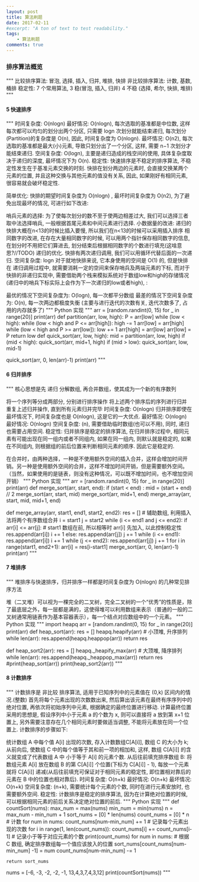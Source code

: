 ```yaml
---
layout: post
title: 算法刷题
date: 2017-02-11
#excerpt: "A ton of text to test readability."
tags: 
    - 算法刷题
comments: true
---
```


### 排序算法概览
"""
比较排序算法: 冒泡, 选择, 插入, 归并, 堆排, 快排
非比较排序算法: 计数, 基数, 桶排
稳定性: 7 个常用算法, 3 稳(冒泡, 插入, 归并) 4 不稳 (选择, 希尔, 快排, 堆排)
"""

#### 5 快速排序

"""
时间复杂度: O(nlogn)
最好情况: O(nlogn), 每次选取的基准都是中位数, 这样每次都可以均匀的划分出两个分区, 只需要 logn 次划分就能结束递归, 每次划分(Partition)的复杂度是 O(n), 因此, 时间复杂度为 O(nlogn).
最坏情况: O(n2), 每次选取的基准都是最大(小)元素, 导致只划分出了一个分区, 这样, 需要 n−1 次划分才能结束递归.
空间复杂度: O(logn), 主要是递归造成的栈空间的使用, 具体复杂度取决于递归的深度, 最坏情况下为 O(n).
稳定性: 快速排序是不稳定的排序算法, 不稳定性发生在于基准元素交换的时刻. 快排在划分两边的元素时, 会直接交换某两个元素的位置, 并且这种交换与其他元素的值没有关系, 因此, 如果刚好有相同元素, 很容易就会破坏稳定性.

简单优化:
快排的期望时间复杂度为 O(nlogn) , 最坏时间复杂度为 O(n2), 为了避免出现最坏的情况, 可进行如下改进:

哨兵元素的选择: 为了使每次划分的数不至于使两边相差过大, 我们可以选择三者取中法选择哨兵, 一般根据首尾元素和中间元素进行选择.
小数据量的改进: 递归的快排大概在n<13的时候比插入要慢, 所以我们在n<13的时候可以采用插入排序
相同数字的改进, 在存在大量相同数字的时候, 可以用两个指针保存相同数字的信息, 在划分时不用把它们算进去, 划分结束后根据相同数字的个数进行填充(这啥意思?//TODO)
递归的优化. 快排有两次递归调用, 我们可以用循环代替后面的一次递归.
空间复杂度: logn
对于就地快排来说, 它本身使用的空间是 O(1) 的, 但是快排在 递归调用过程中, 就需要消耗一定的空间来保存哨兵及两端元素的下标, 而对于快排的非递归实现中, 需要借助两个栈来模拟系统对于数组low和high的存储情况(递归中的哨兵下标实际上会作为下一次递归的low或者high), :

最优的情况下空间复杂度为: O(logn), 每一次都平分数组
最差的情况下空间复杂度为: O(n), 每一次两边都极度失衡 (主要与进行迭代的次数有关, 迭代次数多了, 占用的内存就多了)
"""
Python 实现
"""
arr = [random.randint(0, 15) for _ in range(20)]
print(arr)
def partition(arr, low, high):
    P = arr[low]
    while (low < high):
        while (low < high and P <= arr[high]): high -= 1
        arr[low] = arr[high]
        while (low < high and P >= arr[low]): low += 1
        arr[high] = arr[low]
    arr[low] = P
    return low
def quick_sort(arr, low, high):
    mid = partition(arr, low, high)
    if (mid < high): quick_sort(arr, mid+1, high)
    if (mid > low): quick_sort(arr, low, mid-1)

quick_sort(arr, 0, len(arr)-1)
print(arr)
"""

#### 6 归并排序

"""
核心思想是先 递归 分解数组, 再合并数组，使其成为一个新的有序数列

将一个序列等分成两部分, 分别进行排序操作
将上述两个排序后的序列进行归并
重复上述归并操作, 直到所有元素归并完毕
时间复杂度: O(nlogn) 归并排序即使在最坏情况下, 时间复杂度也是 O(nlogn), 这是它的一大优点.
最好情况: O(nlogn)
最好情况: O(nlogn)
空间复杂度: (n), 需要借助临时数组(也可以不用), 同时, 递归也需要占用空间.
稳定性: 归并排序是稳定的排序算法, 在归并排序过程中, 相同元素有可能出现在同一组内或者不同组内, 如果在同一组内, 则默认就是稳定的, 如果在不同组内, 则根据组的前后位置来判断相同元素的顺序. 因此它是稳定的.

在合并时，由两种选择，一种是不使用额外空间的插入合并，这样会增加时间开销。另一种是使用额外空间的合并，这样不增加时间开销，但是需要额外空间。（当然，如果使用的是链表，则没有这种情况，可以既不增加时间，也不增加空间开销）
"""
Python 实现
"""
arr = [random.randint(0, 15) for _ in range(20)]
print(arr)
def merge_sort(arr, start, end):
    if (start < end) :
        mid = (start + end) // 2
        merge_sort(arr, start, mid)
        merge_sort(arr, mid+1, end)
        merge_array(arr, start, mid, mid+1, end)

def merge_array(arr, start1, end1, start2, end2):
    res = [] # 辅助数组, 利用插入法将两个有序数组合并
    i = start1
    j = start2
    while (i <= end1 and j <= end2):
        if arr[i] <= arr[j]: # start1 数组在前, 所以相等时 arr[i] 先加入, 以此控制稳定性
            res.append(arr[i])
            i += 1
        else:
            res.append(arr[j])
            j += 1
    while (i <= end1):
        res.append(arr[i])
        i += 1
    while (j <= end2):
        res.append(arr[j])
        j += 1
    for i in range(start1, end2+1):
        arr[i] = res[i-start1]
merge_sort(arr, 0, len(arr)-1)
print(arr)
"""

#### 7 堆排序

"""
堆排序与快速排序，归并排序一样都是时间复杂度为 O(nlogn) 的几种常见排序方法

堆（二叉堆）可以视为一棵完全的二叉树，完全二叉树的一个“优秀”的性质是，除了最底层之外，每一层都是满的，这使得堆可以利用数组来表示（普通的一般的二叉树通常用链表作为基本容器表示），每一个结点对应数组中的一个元素。
"""
Python 实现
"""
import heapq
arr = [random.randint(0, 15) for _ in range(20)]
print(arr)
def heap_sort(arr):
    res = []
    heapq.heapify(arr) # 小顶堆, 升序排列
    while len(arr):
        res.append(heapq.heappop(arr))
    return res

def heap_sort2(arr):
    res = []
    heapq._heapify_max(arr) #  大顶堆, 降序排列
    while len(arr):
        res.append(heapq._heappop_max(arr))
    return res
#print(heap_sort(arr))
print(heap_sort2(arr))
"""
#### 8 计数排序

"""
计数排序是 非比较 排序算法, 适用于已知序列中的元素值在 (0,k) 区间内的情况.(整数) 首先将每个元素出现的次数数出来, 然后算出该元素在最终有序序列中的绝对位置, 再依次将初始序列中元素, 根据确定的最终位置进行移动. 计算最终位置采用的思想是, 假设序列中小于元素 a 的个数为 x, 则可以直接将 a 放到第 x+1 位置上, 另外需要注意存在几个相同元素时要做适当调整, 不能将元素放在同一个位置上. 计数排序的步骤如下:

统计数组 A 中每个值 A[i] 出现的次数, 存入计数数组C[A[i]], 数组 C 的大小为 k;
从前向后, 使数组 C 中的每个值等于其和前一项的相加和, 这样, 数组 C[A[i]] 的含义就变成了代表数组 A 中 小于等于 A[i] 的元素个数.
从后往前填充排序数组 B: 将数组元素 A[i] 放在数组 B 的第 C[A[i]] 个位置(下标为 C[A[i]] - 1), 每放一个元素就将 C[A[i]] 递减(从后往前填充可保证对于相同元素的稳定性, 即位置相对靠后的元素在 B 中的位置也相对靠后).
时间复杂度: O(n+k)
最好情况: O(n+k)
最坏情况: O(n+k)
空间复杂度: (n+k), 需要统计每个元素的个数, 同时在进行元素安放时, 也需要额外空间.
稳定性: 计数排序是稳定的排序算法, 因为在计算绝对位置的时候, 可以根据相同元素的前后关系决定绝对位置的前后.
"""
Python 实现
"""
def countSort(nums):
    max_num = max(nums)
    min_num = min(nums)
    n = max_num - min_num + 1
    sort_nums = [0] * len(nums)
    count_nums = [0] * n # 计数
    for num in nums:
        count_nums[num-min_num] += 1 # 记录每个元素出现的次数
    for i in range(1, len(count_nums)):
        count_nums[i] += count_nums[i-1] # 记录小于等于对应元素的个数
    print(count_nums)
    for num in nums: # 根据 C 数组, 确定排序数组每一个值应该放入的位置
        sort_nums[count_nums[num-min_num] -1] = num
        count_nums[num-min_num] -= 1

    return sort_nums
nums = [-6, -3, -2, -2, -1, 13,4,3,7,4,3,12]
print(countSort(nums))
"""
